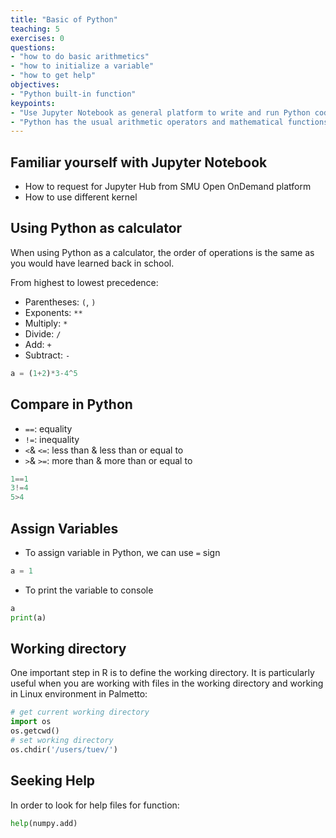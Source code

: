 ```yaml
---
title: "Basic of Python"
teaching: 5
exercises: 0
questions:
- "how to do basic arithmetics"
- "how to initialize a variable"
- "how to get help"
objectives:
- "Python built-in function"
keypoints:
- "Use Jupyter Notebook as general platform to write and run Python code."
- "Python has the usual arithmetic operators and mathematical functions."
---
```


## Familiar yourself with Jupyter Notebook
- How to request for Jupyter Hub from SMU Open OnDemand platform
- How to use different kernel

## Using Python as calculator
When using Python as a calculator, the order of operations is the same as you
would have learned back in school.

From highest to lowest precedence:

 * Parentheses: `(`, `)`
 * Exponents: `**`
 * Multiply: `*`
 * Divide: `/`
 * Add: `+`
 * Subtract: `-`

```python
a = (1+2)*3-4^5
```

## Compare in Python

* `==`: equality
* `!=`: inequality 
* `<`& `<=`: less than & less than or equal to
* `>`& `>=`: more than & more than or equal to

```python
1==1
3!=4
5>4
```

## Assign Variables
- To assign variable in Python, we can use `=` sign

```python
a = 1
```
- To print the variable to console

```python
a
print(a)
```

## Working directory
One important step in R is to define the working directory. It is particularly useful when you are working with files in the working directory and working in Linux environment in Palmetto:

```python
# get current working directory
import os
os.getcwd()
# set working directory
os.chdir('/users/tuev/')
```
## Seeking Help
In order to look for help files for function:

```python
help(numpy.add)
```

